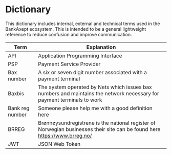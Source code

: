 # Dictionary

This dictionary includes internal, external and technical terms used in the BankAxept ecosystem.
This is intended to be a general lightweight reference to reduce confusion and improve communication.

| Term             | Explanation                                                                                                               |
|------------------|---------------------------------------------------------------------------------------------------------------------------|
| API              | Application Programming Interface                                                                                         |
| PSP              | Payment Service Provider                                                                                                  |
| Bax number       | A six or seven digit number associated with a payment terminal                                                            |
| Baxbis           | The system operated by Nets which issues bax numbers and maintains the network necessary for payment terminals to work    |
| Bank reg number  | Someone please help me with a good definition here                                                                        |
| BRREG            | Brønnøysundregistrene is the national register of Norwegian businesses their site can be found here https://www.brreg.no/ |
| JWT              | JSON Web Token                                                                                                            |
